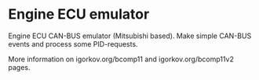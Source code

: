 # Engine ECU emulator

Engine ECU CAN-BUS emulator (Mitsubishi based). Make simple CAN-BUS events and process some PID-requests. 

More information on igorkov.org/bcomp11 and igorkov.org/bcomp11v2 pages.
